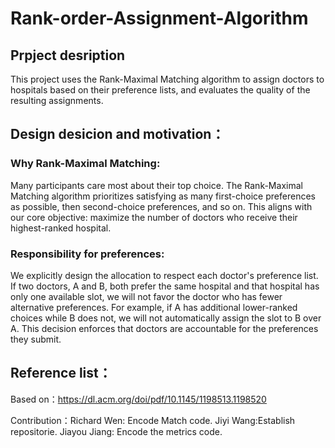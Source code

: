 # Rank-order-Assignment-Algorithm

## Prpject desription

This project uses the Rank-Maximal Matching algorithm to assign doctors to hospitals based on their preference lists, and evaluates the quality of the resulting assignments.

## Design desicion and motivation：
### Why Rank-Maximal Matching: 

Many participants care most about their top choice. The Rank-Maximal Matching algorithm prioritizes satisfying as many first-choice preferences as possible, then second-choice preferences, and so on. This aligns with our core objective: maximize the number of doctors who receive their highest-ranked hospital.

### Responsibility for preferences: 

We explicitly design the allocation to respect each doctor's preference list. If two doctors, A and B, both prefer the same hospital and that hospital has only one available slot, we will not favor the doctor who has fewer alternative preferences. For example, if A has additional lower-ranked choices while B does not, we will not automatically assign the slot to B over A. This decision enforces that doctors are accountable for the preferences they submit.


## Reference list：
Based on：https://dl.acm.org/doi/pdf/10.1145/1198513.1198520

Contribution：Richard Wen: Encode Match code. Jiyi Wang:Establish repositorie. Jiayou Jiang: Encode the metrics code.
